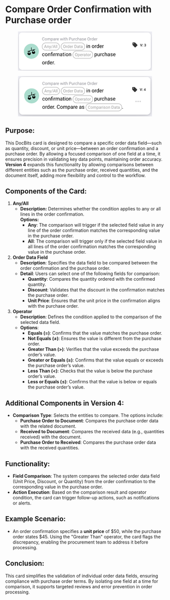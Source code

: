 # Compare Order Confirmation with Purchase order

<figure><img src="../../../../.gitbook/assets/image (8) (1) (1) (1).png" alt="" width="563"><figcaption></figcaption></figure>

<figure><img src="../../../../.gitbook/assets/image (267).png" alt="" width="563"><figcaption></figcaption></figure>

## Purpose:

This DocBits card is designed to compare a specific order data field—such as quantity, discount, or unit price—between an order confirmation and a purchase order. By allowing a focused comparison of one field at a time, it ensures precision in validating key data points, maintaining order accuracy. **Version 4** expands this functionality by allowing comparisons between different entities such as the purchase order, received quantities, and the document itself, adding more flexibility and control to the workflow.

## Components of the Card:

1. **Any/All**&#x20;
   * **Description:** Determines whether the condition applies to any or all lines in the order confirmation.\
     **Options:**
     * **Any**: The comparison will trigger if the selected field value in any line of the order confirmation matches the corresponding value in the purchase order.
     * **All**: The comparison will trigger only if the selected field value in all lines of the order confirmation matches the corresponding value in the purchase order.
2. **Order Data Field**
   * **Description**: Specifies the data field to be compared between the order confirmation and the purchase order.
   * **Detail**: Users can select one of the following fields for comparison:
     * **Quantity**: Compares the quantity ordered with the confirmed quantity.
     * **Discount**: Validates that the discount in the confirmation matches the purchase order.
     * **Unit Price**: Ensures that the unit price in the confirmation aligns with the purchase order.
3. **Operator**
   * **Description**: Defines the condition applied to the comparison of the selected data field.
   * **Options**:
     * **Equals (=)**: Confirms that the value matches the purchase order.
     * **Not Equals (≠)**: Ensures the value is different from the purchase order.
     * **Greater Than (>)**: Verifies that the value exceeds the purchase order’s value.
     * **Greater or Equals (≥)**: Confirms that the value equals or exceeds the purchase order’s value.
     * **Less Than (<)**: Checks that the value is below the purchase order’s value.
     * **Less or Equals (≤)**: Confirms that the value is below or equals the purchase order’s value.

## **Additional Components in Version 4**:

* **Comparison Type**: Selects the entities to compare. The options include:
  * **Purchase Order to Document**: Compares the purchase order data with the related document.
  * **Received to Document**: Compares the received data (e.g., quantities received) with the document.
  * **Purchase Order to Received**: Compares the purchase order data with the received quantities.

## Functionality:

* **Field Comparison**: The system compares the selected order data field (Unit Price, Discount, or Quantity) from the order confirmation to the corresponding value in the purchase order.
* **Action Execution**: Based on the comparison result and operator condition, the card can trigger follow-up actions, such as notifications or alerts.

## Example Scenario:

* An order confirmation specifies a **unit price** of $50, while the purchase order states $45. Using the "Greater Than" operator, the card flags the discrepancy, enabling the procurement team to address it before processing.

## Conclusion:

This card simplifies the validation of individual order data fields, ensuring compliance with purchase order terms. By isolating one field at a time for comparison, it supports targeted reviews and error prevention in order processing.
